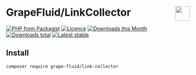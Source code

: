 # GrapeFluid/LinkCollector <img align="right" height="40px" src="https://developers.grapesc.cz/logo_inline.png">

[![PHP from Packagist](https://img.shields.io/packagist/php-v/grape-fluid/link-collector.svg?style=flat-square)](https://packagist.org/packages/grape-fluid/link-collector)
[![Licence](https://img.shields.io/packagist/l/grape-fluid/link-collector.svg?style=flat-square)](https://packagist.org/packages/grape-fluid/link-collector)
[![Downloads this Month](https://img.shields.io/packagist/dm/grape-fluid/link-collector.svg?style=flat-square)](https://packagist.org/packages/grape-fluid/link-collector)
[![Downloads total](https://img.shields.io/packagist/dt/grape-fluid/link-collector.svg?style=flat-square)](https://packagist.org/packages/grape-fluid/link-collector)
[![Latest stable](https://img.shields.io/packagist/v/grape-fluid/link-collector.svg?style=flat-square)](https://packagist.org/packages/grape-fluid/link-collector)


## Install

```
composer require grape-fluid/link-collector
```
